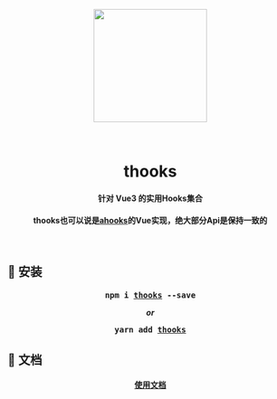 <!--
 * @Descripttion: 神之一手
 * @version: 1.0.0
 * @Author: null
 * @Date: 2022-08-01 14:02:36
 * @LastEditors: sueRimn
 * @LastEditTime: 2022-08-01 14:36:41
-->
<p align="center">
  <img align="center" style="width:200px" src="https://img-steward-online.goodaa.com.cn/568d4fc225de4b7e8067f9505ce97acb.png"/>
</p><br/>
<h1 align="center"><b>thooks</b></h1>
<h4 align="center">针对 Vue3 的实用Hooks集合</h4>

<h4  align="center">
  thooks也可以说是<a href="https://github.com/alibaba/hooks">ahooks</a>的Vue实现，绝大部分Api是保持一致的
</h4>
<br>

## 🔨 安装

<h4 align="center">
  <pre>npm i <a href="https://github.com/ymhczm/thooks">thooks</a> --save</pre>
  <i>or</i>
  <pre>yarn add <a href="https://github.com/ymhczm/thooks">thooks</a></pre>
</h4>

## 🏃 文档

<h4 align="center">
  <a href="">使用文档</a>
</h4>

<br>
